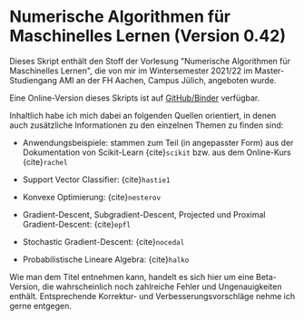 # Numerische Algorithmen für Maschinelles Lernen (Version 0.42)

Dieses Skript enthält den Stoff der Vorlesung 
"Numerische Algorithmen für Maschinelles Lernen",
die von mir im Wintersemester 2021/22 im
Master-Studiengang AMI an der FH Aachen, Campus Jülich, 
angeboten wurde.

Eine Online-Version dieses Skripts ist auf 
[GitHub/Binder](https://mre2110.github.io/NumMLv042/00_Vorwort.html)
verfügbar.

Inhaltlich habe ich mich dabei an folgenden Quellen orientiert,
in denen auch zusätzliche Informationen zu den einzelnen Themen
zu finden sind:

- Anwendungsbeispiele: stammen zum Teil (in angepasster Form) aus der Dokumentation
  von Scikit-Learn {cite}`scikit` bzw. aus dem Online-Kurs {cite}`rachel`

- Support Vector Classifier: {cite}`hastie1`

- Konvexe Optimierung: {cite}`nesterov`

- Gradient-Descent, Subgradient-Descent, Projected und Proximal Gradient-Descent: {cite}`epfl`

- Stochastic Gradient-Descent: {cite}`nocedal`

- Probabilistische Lineare Algebra: {cite}`halko`

Wie man dem Titel entnehmen kann, handelt es sich hier um eine Beta-Version, die
wahrscheinlich noch zahlreiche Fehler und Ungenauigkeiten enthält. Entsprechende
Korrektur- und Verbesserungsvorschläge nehme ich gerne entgegen.
